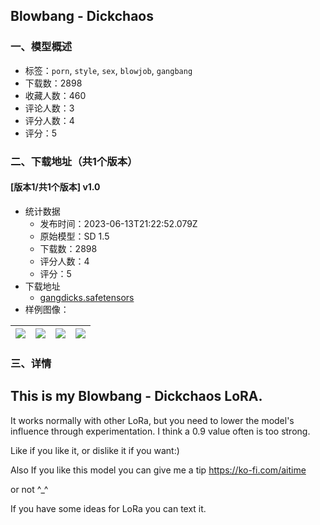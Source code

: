 ## Blowbang - Dickchaos
### 一、模型概述

- 标签：`porn`, `style`, `sex`, `blowjob`, `gangbang`
- 下载数：2898
- 收藏人数：460
- 评论人数：3
- 评分人数：4
- 评分：5

### 二、下载地址（共1个版本）

#### [版本1/共1个版本] v1.0

- 统计数据
  - 发布时间：2023-06-13T21:22:52.079Z
  - 原始模型：SD 1.5
  - 下载数：2898
  - 评分人数：4
  - 评分：5
- 下载地址
  - [gangdicks.safetensors](https://civitai.com/api/download/models/95447)
- 样例图像：

| <img src="https://image.civitai.com/xG1nkqKTMzGDvpLrqFT7WA/cd984080-05f4-4044-898d-fde3ac0ae2b6/width=450/1135598.jpeg" /> | <img src="https://image.civitai.com/xG1nkqKTMzGDvpLrqFT7WA/eb97922c-d1a1-44b2-84d6-8ff5c545c578/width=450/1135604.jpeg" /> | <img src="https://image.civitai.com/xG1nkqKTMzGDvpLrqFT7WA/db5960bd-5af5-4119-8dff-c47a7139c0df/width=450/1135605.jpeg" /> | <img src="https://image.civitai.com/xG1nkqKTMzGDvpLrqFT7WA/14860da9-4b55-482c-94ba-268f7c3191c2/width=450/1135606.jpeg" /> |
| ---- | ---- | ---- | ---- |


### 三、详情
<h2 id="heading-282">This is my Blowbang - Dickchaos LoRA.</h2><p></p><p>It works normally with other LoRa, but you need to lower the model's influence through experimentation. I think a 0.9 value often is too strong.</p><p></p><p>Like if you like it, or dislike it if you want:)</p><p>Also If you like this model you can give me a tip <a target="_blank" rel="ugc" href="https://ko-fi.com/aitime">https://ko-fi.com/aitime</a></p><p>or not ^_^</p><p>If you have some ideas for LoRa you can text it.</p>